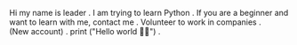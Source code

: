 Hi my name is leader . 
I am trying to learn Python . 
If you are a beginner and want to learn with me, contact me . 
Volunteer to work in companies .  
(New account) . 
print ("Hello world 👋🏻") .   
